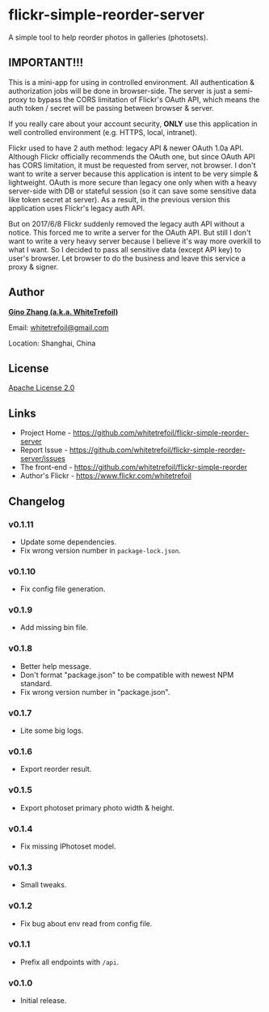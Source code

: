 flickr-simple-reorder-server
============================

A simple tool to help reorder photos in galleries (photosets).

IMPORTANT!!!
------------

This is a mini-app for using in controlled environment.  All authentication & authorization jobs will be done in browser-side.  The server is just a semi-proxy to bypass the CORS limitation of Flickr's OAuth API, which means the auth token / secret will be passing between browser & server.

If you really care about your account security, **ONLY** use this application in well controlled environment (e.g. HTTPS, local, intranet).

Flickr used to have 2 auth method: legacy API & newer OAuth 1.0a API.  Although Flickr officially recommends the OAuth one, but since OAuth API has CORS limitation, it must be requested from server, not browser.  I don't want to write a server because this application is intent to be very simple & lightweight.  OAuth is more secure than legacy one only when with a heavy server-side with DB or stateful session (so it can save some sensitive data like token secret at server).  As a result, in the previous version this application uses Flickr's legacy auth API.

But on 2017/6/8 Flickr suddenly removed the legacy auth API without a notice.  This forced me to write a server for the OAuth API.  But still I don't want to write a very heavy server because I believe it's way more overkill to what I want.  So I decided to pass all sensitive data (except API key) to user's browser.  Let browser to do the business and leave this service a proxy & signer.

Author
------

[**Gino Zhang (a.k.a. WhiteTrefoil)**](http://en.gravatar.com/whitetrefoil)

Email: whitetrefoil@gmail.com

Location: Shanghai, China

License
-------

[Apache License 2.0](https://github.com/whitetrefoil/flickr-simple-reorder-server/blob/master/LICENSE)

Links
-----

* Project Home - https://github.com/whitetrefoil/flickr-simple-reorder-server
* Report Issue - https://github.com/whitetrefoil/flickr-simple-reorder-server/issues
* The front-end - https://github.com/whitetrefoil/flickr-simple-reorder
* Author's Flickr - https://www.flickr.com/whitetrefoil

Changelog
---------

### v0.1.11

* Update some dependencies.
* Fix wrong version number in `package-lock.json`.

### v0.1.10

* Fix config file generation.

### v0.1.9

* Add missing bin file.

### v0.1.8

* Better help message.
* Don't format "package.json" to be compatible with newest NPM standard.
* Fix wrong version number in "package.json".

### v0.1.7

* Lite some big logs.

### v0.1.6

* Export reorder result.

### v0.1.5

* Export photoset primary photo width & height.

### v0.1.4

* Fix missing IPhotoset model.

### v0.1.3

* Small tweaks.

### v0.1.2

* Fix bug about env read from config file.

### v0.1.1

* Prefix all endpoints with `/api`.

### v0.1.0

* Initial release.

